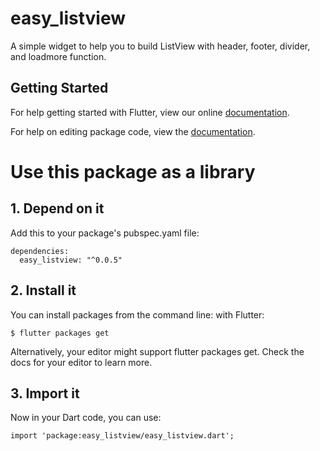 # easy_listview

A simple widget to help you to build ListView with header, footer, divider, and loadmore function.

## Getting Started

For help getting started with Flutter, view our online [documentation](https://flutter.io/).

For help on editing package code, view the [documentation](https://flutter.io/developing-packages/).

# Use this package as a library
## 1. Depend on it
Add this to your package's pubspec.yaml file:


```
dependencies:
  easy_listview: "^0.0.5"
```

## 2. Install it
You can install packages from the command line:
with Flutter:

```
$ flutter packages get
```
Alternatively, your editor might support flutter packages get. Check the docs for your editor to learn more.

## 3. Import it
Now in your Dart code, you can use:

```
import 'package:easy_listview/easy_listview.dart';
```
